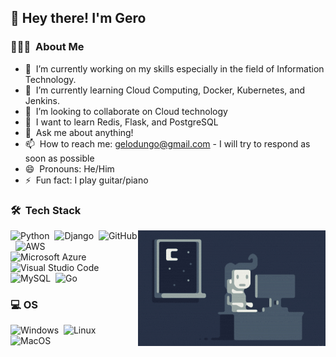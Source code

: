 <h2>👋 Hey there! I'm Gero</h2>

### 👨🏻‍💻 &nbsp;About Me

- 🔭 &nbsp;I’m currently working on my skills especially in the field of Information Technology.
- 🌱 &nbsp;I’m currently learning Cloud Computing, Docker, Kubernetes, and Jenkins.
- 👯 &nbsp;I’m looking to collaborate on Cloud technology
- 🤔 &nbsp;I want to learn Redis, Flask, and PostgreSQL
- 💬 &nbsp;Ask me about anything!
- 📫 &nbsp;How to reach me: gelodungo@gmail.com - I will try to respond as soon as possible
- 😄 &nbsp;Pronouns: He/Him
- ⚡ &nbsp;Fun fact: I play guitar/piano

### 🛠 &nbsp;Tech Stack
![Python](https://img.shields.io/badge/-Python-05122A?style=flat&logo=python)&nbsp;
<img alt="Night Coding" src="https://raw.githubusercontent.com/AVS1508/AVS1508/master/assets/Night-Coding.gif" align="right"/>
![Django](https://img.shields.io/badge/-Django-05122A?style=flat&logo=django&logoColor=092E20)&nbsp;
![GitHub](https://img.shields.io/badge/-GitHub-05122A?style=flat&logo=github)&nbsp;
![AWS](https://img.shields.io/badge/-AWS-05122A?style=flat&logo=amazon-aws)\
![Microsoft Azure](https://img.shields.io/badge/Microsoft_Azure-05122A?style=flat&logo=microsoft-azure)&nbsp; 
![Visual Studio Code](https://img.shields.io/badge/-Visual%20Studio%20Code-05122A?style=flat&logo=visual-studio-code&logoColor=007ACC)\
![MySQL](https://img.shields.io/badge/MySQL-05122A?style=flat&logo=mysql)&nbsp;
![Go](https://img.shields.io/badge/Go-05122A?style=flat&logo=go)


### 💻&nbsp;OS
![Windows](https://img.shields.io/badge/Windows-0078D6?style=flat&logo=windows)&nbsp;
![Linux](https://img.shields.io/badge/Linux-05122A?style=flat&logo=linux)&nbsp;
![MacOS](https://img.shields.io/badge/MacOS-05122A?style=flat&logo=apple)
